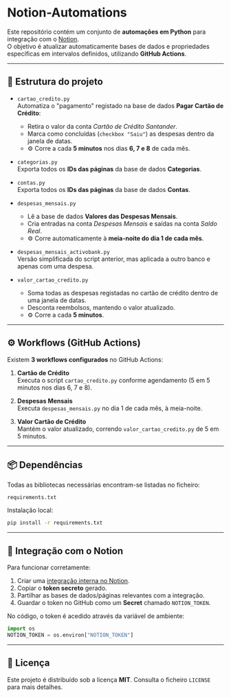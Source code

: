 # Notion-Automations

Este repositório contém um conjunto de **automações em Python** para integração com o [Notion](https://www.notion.so/).  
O objetivo é atualizar automaticamente bases de dados e propriedades específicas em intervalos definidos, utilizando **GitHub Actions**.  

---

## 📂 Estrutura do projeto

- `cartao_credito.py`  
  Automatiza o "pagamento" registado na base de dados **Pagar Cartão de Crédito**:  
  - Retira o valor da conta *Cartão de Crédito Santander*.  
  - Marca como concluídas (`checkbox "Saiu"`) as despesas dentro da janela de datas.  
  - ⚙️ Corre a cada **5 minutos** nos dias **6, 7 e 8** de cada mês.

- `categorias.py`  
  Exporta todos os **IDs das páginas** da base de dados **Categorias**.

- `contas.py`  
  Exporta todos os **IDs das páginas** da base de dados **Contas**.

- `despesas_mensais.py`  
  - Lê a base de dados **Valores das Despesas Mensais**.  
  - Cria entradas na conta *Despesas Mensais* e saídas na conta *Saldo Real*.  
  - ⚙️ Corre automaticamente à **meia-noite do dia 1 de cada mês**.

- `despesas_mensais_activobank.py`  
  Versão simplificada do script anterior, mas aplicada a outro banco e apenas com uma despesa.

- `valor_cartao_credito.py`  
  - Soma todas as despesas registadas no cartão de crédito dentro de uma janela de datas.  
  - Desconta reembolsos, mantendo o valor atualizado.  
  - ⚙️ Corre a cada **5 minutos**.

---

## ⚙️ Workflows (GitHub Actions)

Existem **3 workflows configurados** no GitHub Actions:

1. **Cartão de Crédito**  
   Executa o script `cartao_credito.py` conforme agendamento (5 em 5 minutos nos dias 6, 7 e 8).

2. **Despesas Mensais**  
   Executa `despesas_mensais.py` no dia 1 de cada mês, à meia-noite.

3. **Valor Cartão de Crédito**  
   Mantém o valor atualizado, correndo `valor_cartao_credito.py` de 5 em 5 minutos.

---

## 📦 Dependências

Todas as bibliotecas necessárias encontram-se listadas no ficheiro:

```
requirements.txt
```

Instalação local:

```bash
pip install -r requirements.txt
````

---

## 🔑 Integração com o Notion

Para funcionar corretamente:

1. Criar uma [integração interna no Notion](https://developers.notion.com/docs/getting-started).
2. Copiar o **token secreto** gerado.
3. Partilhar as bases de dados/páginas relevantes com a integração.
4. Guardar o token no GitHub como um **Secret** chamado `NOTION_TOKEN`.

No código, o token é acedido através da variável de ambiente:

```python
import os
NOTION_TOKEN = os.environ["NOTION_TOKEN"]
```

---

## 📜 Licença

Este projeto é distribuído sob a licença **MIT**.
Consulta o ficheiro `LICENSE` para mais detalhes.
